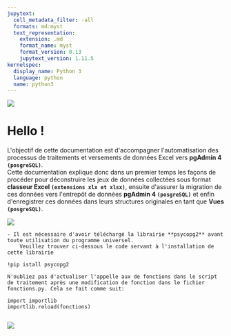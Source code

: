 ```yaml
---
jupytext:
  cell_metadata_filter: -all
  formats: md:myst
  text_representation:
    extension: .md
    format_name: myst
    format_version: 0.13
    jupytext_version: 1.11.5
kernelspec:
  display_name: Python 3
  language: python
  name: python3
---
```


![](Bandeau_seul_ODH.png)

# Hello !

L'objectif de cette documentation est d'accompagner l'automatisation des processus de traitements et versements de données Excel vers **pgAdmin 4 `(posgreSQL)`**.<br>
Cette documentation explique donc dans un premier temps les façons de procéder pour déconstruire les jeux de données collectées sous format **classeur Excel `(extensions xlx et xlsx)`**, ensuite d'assurer la migration de ces données vers l'entrepôt de données **pgAdmin 4 `(posgreSQL)`** et enfin d'enregistrer ces données dans leurs structures originales en tant que **Vues `(posgreSQL)`**. 

![](avnt_apres_migres.PNG)

```{note}
- Il est nécessaire d'avoir téléchargé la librairie **psycopg2** avant toute utilisation du programme universel.
    Veuillez trouver ci-dessous le code servant à l'installation de cette librairie
```

```{code-cell}
!pip istall psycopg2
```

```{seealso}
N'oubliez pas d'actualiser l'appelle aux de fonctions dans le script de traitement après une modification de fonction dans le fichier fonctions.py. Cela se fait comme suit: 
```

```{code-cell}
import importlib
importlib.reload(fonctions)
```


```{tableofcontents}
```

![](logo_bandeau.jpg)